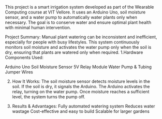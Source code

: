 This project is a smart irrigation system developed as part of the Wearable Computing course at VIT Vellore. It uses an Arduino Uno, soil moisture sensor, and a water pump to automatically water plants only when necessary. 
The goal is to conserve water and ensure optimal plant health with minimal human intervention.

Project Summary:
Manual plant watering can be inconsistent and inefficient, especially for people with busy lifestyles. 
This system continuously monitors soil moisture and activates the water pump only when the soil is dry, ensuring that plants are watered only when required.
 1.Hardware Components Used:

Arduino Uno
Soil Moisture Sensor
5V Relay Module
Water Pump & Tubing
Jumper Wires

2. How It Works:
The soil moisture sensor detects moisture levels in the soil.
If the soil is dry, it signals the Arduino.
The Arduino activates the relay, turning on the water pump.
Once moisture reaches a sufficient level, the system turns the pump off.

3. Results & Advantages:
Fully automated watering system
Reduces water wastage
Cost-effective and easy to build
Scalable for larger gardens
